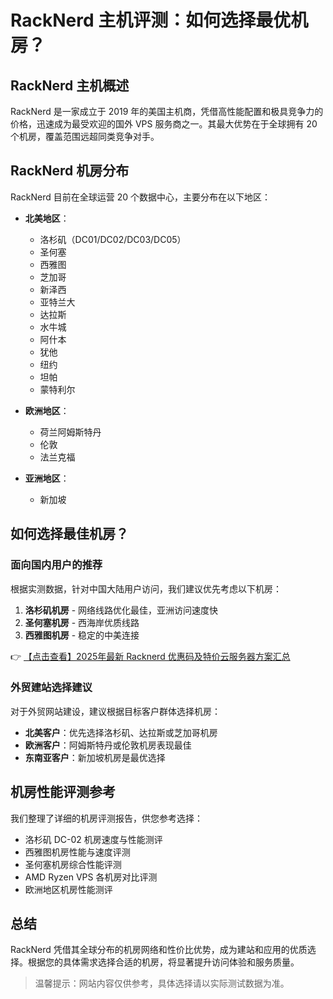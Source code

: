 # RackNerd 主机评测：如何选择最优机房？

## RackNerd 主机概述

RackNerd 是一家成立于 2019 年的美国主机商，凭借高性能配置和极具竞争力的价格，迅速成为最受欢迎的国外 VPS 服务商之一。其最大优势在于全球拥有 20 个机房，覆盖范围远超同类竞争对手。

## RackNerd 机房分布

RackNerd 目前在全球运营 20 个数据中心，主要分布在以下地区：

- **北美地区**：
  - 洛杉矶（DC01/DC02/DC03/DC05）
  - 圣何塞
  - 西雅图
  - 芝加哥
  - 新泽西
  - 亚特兰大
  - 达拉斯
  - 水牛城
  - 阿什本
  - 犹他
  - 纽约
  - 坦帕
  - 蒙特利尔

- **欧洲地区**：
  - 荷兰阿姆斯特丹
  - 伦敦
  - 法兰克福

- **亚洲地区**：
  - 新加坡

## 如何选择最佳机房？

### 面向国内用户的推荐

根据实测数据，针对中国大陆用户访问，我们建议优先考虑以下机房：

1. **洛杉矶机房** - 网络线路优化最佳，亚洲访问速度快
2. **圣何塞机房** - 西海岸优质线路
3. **西雅图机房** - 稳定的中美连接

👉 [【点击查看】2025年最新 Racknerd 优惠码及特价云服务器方案汇总](https://bit.ly/Rack_Nerd)

### 外贸建站选择建议

对于外贸网站建设，建议根据目标客户群体选择机房：

- **北美客户**：优先选择洛杉矶、达拉斯或芝加哥机房
- **欧洲客户**：阿姆斯特丹或伦敦机房表现最佳
- **东南亚客户**：新加坡机房是最优选择

## 机房性能评测参考

我们整理了详细的机房评测报告，供您参考选择：

- 洛杉矶 DC-02 机房速度与性能测评
- 西雅图机房性能与速度评测
- 圣何塞机房综合性能评测
- AMD Ryzen VPS 各机房对比评测
- 欧洲地区机房性能测评

## 总结

RackNerd 凭借其全球分布的机房网络和性价比优势，成为建站和应用的优质选择。根据您的具体需求选择合适的机房，将显著提升访问体验和服务质量。

> 温馨提示：网站内容仅供参考，具体选择请以实际测试数据为准。